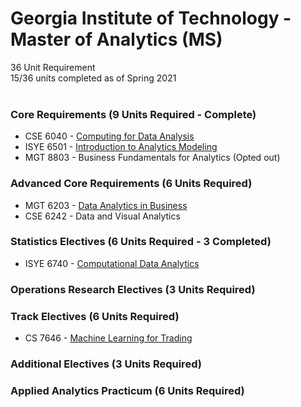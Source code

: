 # Georgia Institute of Technology - Master of Analytics (MS)
36 Unit Requirement<br>
15/36 units completed as of Spring 2021<br>
<br>

### Core Requirements (9 Units Required - Complete) 
* CSE 6040 - [Computing for Data Analysis](https://github.com/nickcica/CSE6040)
* ISYE 6501 - [Introduction to Analytics Modeling](https://github.com/nickcica/ISYE6501)
* MGT 8803 - Business Fundamentals for Analytics (Opted out)

### Advanced Core Requirements (6 Units Required)
* MGT 6203 - [Data Analytics in Business](https://github.com/nickcica/MGT6203)
* CSE 6242 - Data and Visual Analytics

### Statistics Electives (6 Units Required - 3 Completed)
* ISYE 6740 - [Computational Data Analytics](https://github.com/nickcica/ISYE6740)

### Operations Research Electives (3 Units Required)

### Track Electives (6 Units Required)
* CS 7646 - [Machine Learning for Trading](https://github.com/nickcica/CS7646)

### Additional Electives (3 Units Required)

### Applied Analytics Practicum (6 Units Required)
